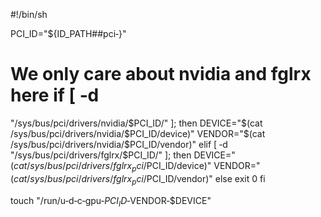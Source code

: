 #!/bin/sh

PCI_ID="${ID_PATH##pci‐}"

#   We   only   care   about  nvidia  and  fglrx  here  if  [  ‐d
"/sys/bus/pci/drivers/nvidia/$PCI_ID/" ]; then
    DEVICE="$(cat /sys/bus/pci/drivers/nvidia/$PCI_ID/device)"
    VENDOR="$(cat    /sys/bus/pci/drivers/nvidia/$PCI_ID/vendor)"
elif [ ‐d "/sys/bus/pci/drivers/fglrx/$PCI_ID/" ]; then
    DEVICE="$(cat /sys/bus/pci/drivers/fglrx_pci/$PCI_ID/device)"
    VENDOR="$(cat /sys/bus/pci/drivers/fglrx_pci/$PCI_ID/vendor)"
else
    exit 0 fi

touch "/run/u‐d‐c‐gpu‐$PCI_ID‐$VENDOR‐$DEVICE"

